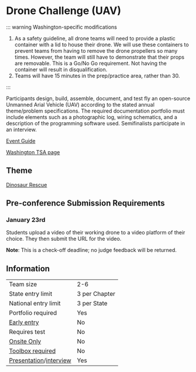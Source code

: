 # Drone Challenge (UAV)

::: warning Washington-specific modifications

1. As a safety guideline, all drone teams will need to provide a plastic container with a lid to house their drone. We will use these containers to prevent teams from having to remove the drone propellers so many times. However, the team will still have to demonstrate that their props are removable. This is a Go/No Go requirement. Not having the container will result in disqualification.
2. Teams will have 15 minutes in the prep/practice area, rather than 30.

:::

Participants design, build, assemble, document, and test fly an open-source Unmanned Arial Vehicle (UAV) according to the stated annual theme/problem specifications. The required documentation portfolio must include elements such as a photographic log, wiring schematics, and a description of the programming software used. Semifinalists participate in an interview.

[Event Guide](https://lwsd.sharepoint.com/:b:/r/sites/GR-JHS-TechnologyStudentAssociation-SCA/Shared%20Documents/23-24/Competition/Event%20Guides/HS%20-%20Drone%20Challenge.pdf)

[Washington TSA page](https://www.washingtontsa.org/high-school-events/drone-challenge)

## Theme

[Dinosaur Rescue](https://tsaweb.org/docs/default-source/competitions/themes-and-problems-2024-2025/uav-drone--dino-rescue--2025.pdf?sfvrsn=e91c2604_1)

## Pre-conference Submission Requirements

### January 23rd

Students upload a video of their working drone to a video platform of their choice. They then submit the URL for the video.

**Note**: This is a check-off deadline; no judge feedback will be returned.

## Information

|                                              |               |
| -------------------------------------------- | ------------- |
| Team size                                    | 2-6           |
| State entry limit                            | 3 per Chapter |
| National entry limit                         | 3 per State   |
| Portfolio required                           | Yes           |
| [Early entry](/#terms)                       | No            |
| Requires test                                | No            |
| [Onsite Only](/#terms)                       | No            |
| [Toolbox required](/#terms)                  | No            |
| [Presentation](/#terms)/[interview](/#terms) | Yes           |
